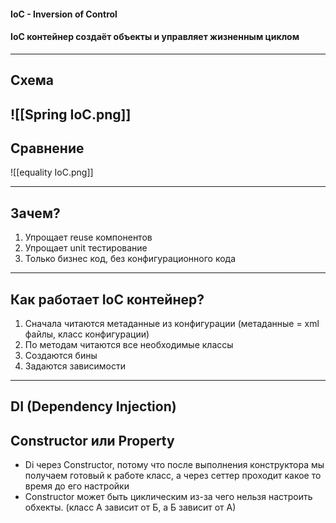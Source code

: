 #### IoC - Inversion of Control
#### IoC контейнер создаёт объекты и управляет жизненным циклом
---
## Схема

 ![[Spring IoC.png]]
---
## Сравнение

![[equality IoC.png]]

---
## Зачем?

1) Упрощает reuse компонентов
2) Упрощает unit тестирование
3) Только бизнес код, без конфигурационного кода
---
## Как работает IoC контейнер?

1. Сначала читаются метаданные из конфигурации (метаданные = xml файлы, класс конфигурации)
2. По методам читаются все необходимые классы
3. Создаются бины
4. Задаются зависимости
---
## DI (Dependency Injection)
## Constructor или Property

* Di через Constructor, потому что после выполнения конструктора мы получаем готовый к работе класс, а через сеттер проходит какое то время до его настройки
* Constructor может быть циклическим из-за чего нельзя настроить обхекты. (класс А зависит от Б, а Б зависит от А)  